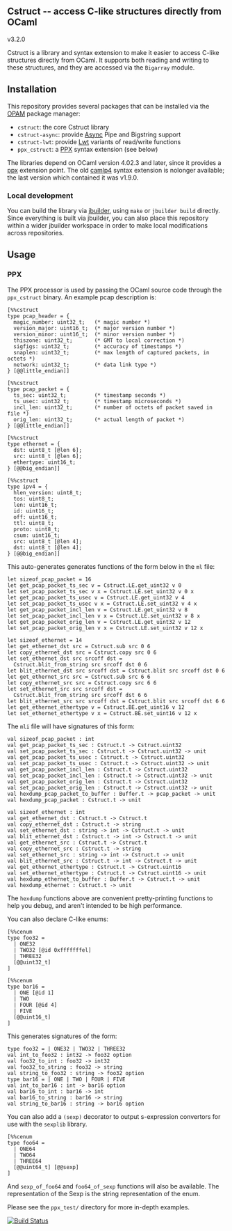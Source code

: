 Cstruct -- access C-like structures directly from OCaml
-------------------------------------------------------
v3.2.0

Cstruct is a library and syntax extension to make it easier to access C-like
structures directly from OCaml.  It supports both reading and writing to these
structures, and they are accessed via the `Bigarray` module.

## Installation

This repository provides several packages that can be installed via the
[OPAM](https://opam.ocaml.org) package manager:

- `cstruct`: the core Cstruct library
- `cstruct-async`: provide [Async](https://github.com/janestreet/async) Pipe and Bigstring support
- `cstruct-lwt`: provide [Lwt](https://ocsigen.org/lwt) variants of read/write functions
- `ppx_cstruct`: a [PPX](https://caml.inria.fr/pub/docs/manual-ocaml/extn.html#sec248) syntax extension (see below)

The libraries depend on OCaml version 4.02.3 and later, since it provides a
[ppx](http://whitequark.org/blog/2014/04/16/a-guide-to-extension-points-in-ocaml/)
extension point. The old
[camlp4](http://caml.inria.fr/pub/docs/manual-camlp4/manual002.html)
syntax extension is nolonger available; the last version which contained it
was v1.9.0.

### Local development

You can build the library via [jbuilder](https://github.com/janestreet/jbuilder),
using `make` or `jbuilder build` directly.  Since everything is built via jbuilder,
you can also place this repository within a wider jbuilder workspace in order to
make local modifications across repositories. 

## Usage

### PPX

The PPX processor is used by passing the OCaml source code through the
`ppx_cstruct` binary. An example pcap description is:

```
[%%cstruct
type pcap_header = {
  magic_number: uint32_t;   (* magic number *)
  version_major: uint16_t;  (* major version number *)
  version_minor: uint16_t;  (* minor version number *)
  thiszone: uint32_t;       (* GMT to local correction *)
  sigfigs: uint32_t;        (* accuracy of timestamps *)
  snaplen: uint32_t;        (* max length of captured packets, in octets *)
  network: uint32_t;        (* data link type *)
} [@@little_endian]]

[%%cstruct
type pcap_packet = {
  ts_sec: uint32_t;         (* timestamp seconds *)
  ts_usec: uint32_t;        (* timestamp microseconds *)
  incl_len: uint32_t;       (* number of octets of packet saved in file *)
  orig_len: uint32_t;       (* actual length of packet *)
} [@@little_endian]]

[%%cstruct
type ethernet = {
  dst: uint8_t [@len 6];
  src: uint8_t [@len 6];
  ethertype: uint16_t;
} [@@big_endian]]

[%%cstruct
type ipv4 = {
  hlen_version: uint8_t;
  tos: uint8_t;
  len: uint16_t;
  id: uint16_t;
  off: uint16_t;
  ttl: uint8_t;
  proto: uint8_t;
  csum: uint16_t;
  src: uint8_t [@len 4];
  dst: uint8_t [@len 4];
} [@@big_endian]]
```

This auto-generates generates functions of the form below in the `ml` file:

```
let sizeof_pcap_packet = 16
let get_pcap_packet_ts_sec v = Cstruct.LE.get_uint32 v 0
let set_pcap_packet_ts_sec v x = Cstruct.LE.set_uint32 v 0 x
let get_pcap_packet_ts_usec v = Cstruct.LE.get_uint32 v 4
let set_pcap_packet_ts_usec v x = Cstruct.LE.set_uint32 v 4 x
let get_pcap_packet_incl_len v = Cstruct.LE.get_uint32 v 8
let set_pcap_packet_incl_len v x = Cstruct.LE.set_uint32 v 8 x
let get_pcap_packet_orig_len v = Cstruct.LE.get_uint32 v 12
let set_pcap_packet_orig_len v x = Cstruct.LE.set_uint32 v 12 x

let sizeof_ethernet = 14
let get_ethernet_dst src = Cstruct.sub src 0 6
let copy_ethernet_dst src = Cstruct.copy src 0 6
let set_ethernet_dst src srcoff dst =
  Cstruct.blit_from_string src srcoff dst 0 6
let blit_ethernet_dst src srcoff dst = Cstruct.blit src srcoff dst 0 6
let get_ethernet_src src = Cstruct.sub src 6 6
let copy_ethernet_src src = Cstruct.copy src 6 6
let set_ethernet_src src srcoff dst =
  Cstruct.blit_from_string src srcoff dst 6 6
let blit_ethernet_src src srcoff dst = Cstruct.blit src srcoff dst 6 6
let get_ethernet_ethertype v = Cstruct.BE.get_uint16 v 12
let set_ethernet_ethertype v x = Cstruct.BE.set_uint16 v 12 x
```

The `mli` file will have signatures of this form:

```
val sizeof_pcap_packet : int
val get_pcap_packet_ts_sec : Cstruct.t -> Cstruct.uint32
val set_pcap_packet_ts_sec : Cstruct.t -> Cstruct.uint32 -> unit
val get_pcap_packet_ts_usec : Cstruct.t -> Cstruct.uint32
val set_pcap_packet_ts_usec : Cstruct.t -> Cstruct.uint32 -> unit
val get_pcap_packet_incl_len : Cstruct.t -> Cstruct.uint32
val set_pcap_packet_incl_len : Cstruct.t -> Cstruct.uint32 -> unit
val get_pcap_packet_orig_len : Cstruct.t -> Cstruct.uint32
val set_pcap_packet_orig_len : Cstruct.t -> Cstruct.uint32 -> unit
val hexdump_pcap_packet_to_buffer : Buffer.t -> pcap_packet -> unit
val hexdump_pcap_packet : Cstruct.t -> unit

val sizeof_ethernet : int
val get_ethernet_dst : Cstruct.t -> Cstruct.t
val copy_ethernet_dst : Cstruct.t -> string
val set_ethernet_dst : string -> int -> Cstruct.t -> unit
val blit_ethernet_dst : Cstruct.t -> int -> Cstruct.t -> unit
val get_ethernet_src : Cstruct.t -> Cstruct.t
val copy_ethernet_src : Cstruct.t -> string
val set_ethernet_src : string -> int -> Cstruct.t -> unit
val blit_ethernet_src : Cstruct.t -> int -> Cstruct.t -> unit
val get_ethernet_ethertype : Cstruct.t -> Cstruct.uint16
val set_ethernet_ethertype : Cstruct.t -> Cstruct.uint16 -> unit
val hexdump_ethernet_to_buffer : Buffer.t -> Cstruct.t -> unit
val hexdump_ethernet : Cstruct.t -> unit
```

The `hexdump` functions above are convenient pretty-printing functions
to help you debug, and aren't intended to be high performance.

You can also declare C-like enums:

```
[%%cenum
type foo32 =
  | ONE32
  | TWO32 [@id 0xfffffffel]
  | THREE32
  [@@uint32_t]
]

[%%cenum
type bar16 =
  | ONE [@id 1]
  | TWO
  | FOUR [@id 4]
  | FIVE
  [@@uint16_t]
]
```

This generates signatures of the form:

```
type foo32 = | ONE32 | TWO32 | THREE32
val int_to_foo32 : int32 -> foo32 option
val foo32_to_int : foo32 -> int32
val foo32_to_string : foo32 -> string
val string_to_foo32 : string -> foo32 option
type bar16 = | ONE | TWO | FOUR | FIVE
val int_to_bar16 : int -> bar16 option
val bar16_to_int : bar16 -> int
val bar16_to_string : bar16 -> string
val string_to_bar16 : string -> bar16 option
```

You can also add a `(sexp)` decorator to output s-expression convertors
for use with the `sexplib` library.

```
[%%cenum
type foo64 =
  | ONE64
  | TWO64
  | THREE64
  [@@uint64_t] [@@sexp]
]
```

And `sexp_of_foo64` and `foo64_of_sexp` functions will also be available.
The representation of the Sexp is the string representation of the enum.

Please see the `ppx_test/` directory for more in-depth examples.

[![Build Status](https://travis-ci.org/mirage/ocaml-cstruct.svg)](https://travis-ci.org/mirage/ocaml-cstruct)
